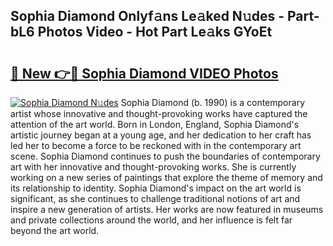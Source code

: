 ## Sophia Diamond Onlyf𝚊ns Le𝚊ked N𝚞des - Part-bL6 Photos Video - Hot Part Le𝚊ks GYoEt

# <h2><a href="http://ab36379.deff.icu/?id=Sophia+Diamond">🔗 New 👉🔴 Sophia Diamond VIDEO Photos</a></h2>

[![Sophia Diamond N𝚞des](https://i.imgur.com/rIISA9y.gif)](http://ab36379.deff.icu/?id=Sophia+Diamond)
Sophia Diamond (b. 1990) is a contemporary artist whose innovative and thought-provoking works have captured the attention of the art world. Born in London, England, Sophia Diamond's artistic journey began at a young age, and her dedication to her craft has led her to become a force to be reckoned with in the contemporary art scene. Sophia Diamond continues to push the boundaries of contemporary art with her innovative and thought-provoking works. She is currently working on a new series of paintings that explore the theme of memory and its relationship to identity. Sophia Diamond's impact on the art world is significant, as she continues to challenge traditional notions of art and inspire a new generation of artists. Her works are now featured in museums and private collections around the world, and her influence is felt far beyond the art world.
